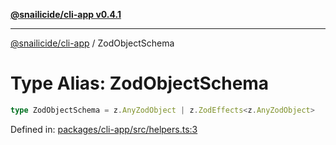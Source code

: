 [**@snailicide/cli-app v0.4.1**](../README.md)

---

[@snailicide/cli-app](../README.md) / ZodObjectSchema

# Type Alias: ZodObjectSchema

```ts
type ZodObjectSchema = z.AnyZodObject | z.ZodEffects<z.AnyZodObject>
```

Defined in:
[packages/cli-app/src/helpers.ts:3](https://github.com/gbtunney/snailicide-monorepo/blob/master/packages/cli-app/src/helpers.ts#L3)
